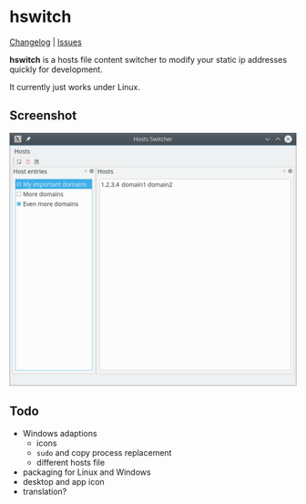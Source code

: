 # hswitch

[Changelog](https://github.com/pbek/hswitch/blob/develop/CHANGELOG.md) | 
[Issues](https://github.com/pbek/hswitch/issues)

**hswitch** is a hosts file content switcher to modify your static ip addresses 
quickly for development.

It currently just works under Linux.

## Screenshot
![Screenhot](screenshots/screenshot.png)

## Todo

- Windows adaptions
    - icons
    - `sudo` and copy process replacement
    - different hosts file
- packaging for Linux and Windows
- desktop and app icon
- translation?
